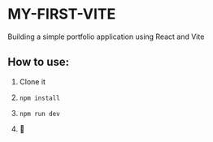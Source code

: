 # MY-FIRST-VITE

Building a simple portfolio application using React and Vite

## How to use:

1. Clone it

2. `npm install`

3. `npm run dev`

4. 🎉
